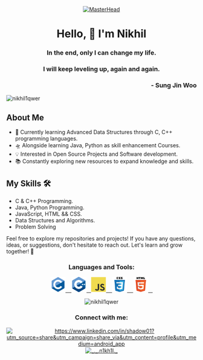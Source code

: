 <p align="center">
  <a href="https://github.com/Nikhil1qwer">
    <img src="https://64.media.tumblr.com/eb8e76984014d0db1e53ec7795f03ec0/1924a8282a163135-34/s540x810/1884baa6bdd0cfc5bfd175dad4131c9f438cc0de.gifv" alt="MasterHead">
  </a>
</p>

<h1 align="center">Hello, 👋 I'm Nikhil</h1>
<h3 align="center">In the end, only I can change my life.</h3>
<h3 align="center">I will keep leveling up, again and again.</h3>
<h3 align="right">- Sung Jin Woo</h3>

<p align="left">
  <img src="https://komarev.com/ghpvc/?username=nikhil1qwer&label=Profile%20views&color=0e75b6&style=flat" alt="nikhil1qwer" />
</p>

## About Me

- 🌱  Currently learning Advanced Data Structures through C, C++ programming languages.
- 🛸  Alongside learning Java, Python as skill enhancement Courses.
- 💡 Interested in Open Source Projects and Software development.
- 📚 Constantly exploring new resources to expand knowledge and skills.

## My Skills 🛠️

- C & C++ Programming.
- Java, Python Programming.
- JavaScript, HTML && CSS.
- Data Structures and Algorithms.
- Problem Solving

Feel free to explore my repositories and projects! If you have any questions, ideas, or suggestions, don't hesitate to reach out. Let's learn and grow together! 🌟

<h3 align="center"> Languages and Tools: </h3>
<p align="center">
   <a href="https://www.cprogramming.com/" target="_blank" rel="noreferrer"> 
    <img src="https://raw.githubusercontent.com/devicons/devicon/master/icons/c/c-original.svg" alt="c" width="40" height="40"/> &nbsp;&nbsp;
  </a>
    <a href="https://www.w3schools.com/cpp/" target="_blank" rel="noreferrer"> 
      <img src="https://raw.githubusercontent.com/devicons/devicon/master/icons/cplusplus/cplusplus-original.svg" alt="cplusplus" width="40" height="40"/>&nbsp;&nbsp; 
    </a> 
    <a href="https://developer.mozilla.org/en-US/docs/Web/JavaScript" target="_blank" rel="noreferrer"> 
      <img src="https://raw.githubusercontent.com/devicons/devicon/master/icons/javascript/javascript-original.svg" alt="javascript" width="40" height="40"/> &nbsp;&nbsp;
    </a>
    <a href="https://www.w3schools.com/css/" target="_blank" rel="noreferrer"> 
      <img src="https://raw.githubusercontent.com/devicons/devicon/master/icons/css3/css3-original-wordmark.svg" alt="css3" width="40" height="40"/> &nbsp;&nbsp;
    </a> 
    <a href="https://www.w3.org/html/" target="_blank" rel="noreferrer"> 
      <img src="https://raw.githubusercontent.com/devicons/devicon/master/icons/html5/html5-original-wordmark.svg" alt="html5" width="40" height="40"/> &nbsp;&nbsp;
    </a> 
</p>


<div align="center">
  <img src="https://github-readme-streak-stats.herokuapp.com/?user=nikhilcharan-dev" alt="nikhil1qwer" />
</div>


<h3 align="center">Connect with me:</h3>
<p align="center">
  <a href="https://www.linkedin.com/in/shadow01/" target="blank">
    <img align="center" src="https://raw.githubusercontent.com/rahuldkjain/github-profile-readme-generator/master/src/images/icons/Social/linked-in-alt.svg" alt="https://www.linkedin.com/in/shadow01?utm_source=share&utm_campaign=share_via&utm_content=profile&utm_medium=android_app" height="30" width="40" />
  </a>
  <a href="https://instagram.com/_._.n1kh1l._" target="blank">
    <img align="center" src="https://raw.githubusercontent.com/rahuldkjain/github-profile-readme-generator/master/src/images/icons/Social/instagram.svg" alt="_._.n1kh1l._" height="30" width="40" />
  </a>
</p>
